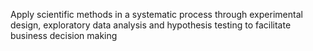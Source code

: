 Apply scientific methods in a systematic process through experimental design, exploratory data analysis and hypothesis testing to facilitate business decision making